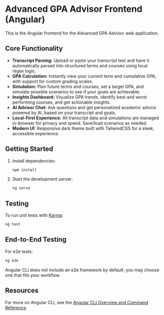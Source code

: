 
# Advanced GPA Advisor Frontend (Angular)

This is the Angular frontend for the Advanced GPA Advisor web application.

## Core Functionality

- **Transcript Parsing:** Upload or paste your transcript text and have it automatically parsed into structured terms and courses using local regex logic.
- **GPA Calculation:** Instantly view your current term and cumulative GPA, with support for custom grading scales.
- **Simulation:** Plan future terms and courses, set a target GPA, and simulate possible scenarios to see if your goals are achievable.
- **Insights Dashboard:** Visualize GPA trends, identify best and worst performing courses, and get actionable insights.
- **AI Advisor Chat:** Ask questions and get personalized academic advice powered by AI, based on your transcript and goals.
- **Local-First Experience:** All transcript data and simulations are managed in-browser for privacy and speed. Save/load scenarios as needed.
- **Modern UI:** Responsive dark theme built with TailwindCSS for a sleek, accessible experience.

## Getting Started

1. Install dependencies:
	```bash
	npm install
	```
2. Start the development server:
	```bash
	ng serve
	```

## Testing

To run unit tests with [Karma](https://karma-runner.github.io):

```bash
ng test
```

## End-to-End Testing

For e2e tests:

```bash
ng e2e
```

Angular CLI does not include an e2e framework by default; you may choose one that fits your workflow.

## Resources

For more on Angular CLI, see the [Angular CLI Overview and Command Reference](https://angular.dev/tools/cli).
